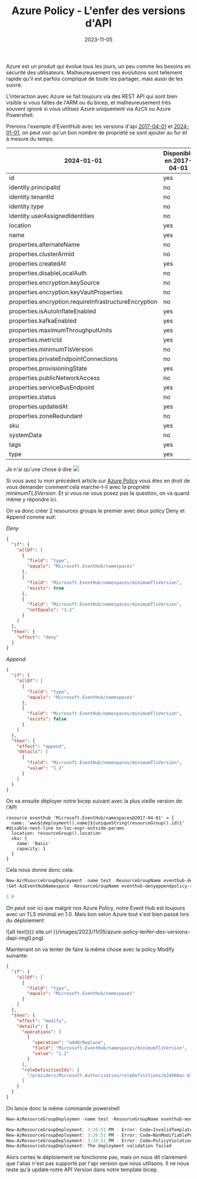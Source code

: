 ﻿---
layout: post
title: Azure Policy - L'enfer des versions d'API
date: 2023-11-05
categories: [ "Azure", "Policy" ]
githubcommentIdtoreplace: 
---

Azure est un produit qui évolue tous les jours, un peu comme les besoins en sécurité des utilisateurs. Malheureusement ces évolutions sont tellement rapide qu'il est parfois compliqué de toute les partager, mais aussi de les suivre.

L'interaction avec Azure se fait toujours via des REST API qui sont bien visible si vous faîtes de l'ARM ou du bicep, et malheureusement très souvent ignoré si vous utilisez Azure uniquement via AzCli ou Azure Powershell.

Prenons l'exemple d'EventHub avec les versions d'api [2017-04-01](https://learn.microsoft.com/en-us/rest/api/eventhub/namespaces/create-or-update?view=rest-eventhub-2017-04-01&tabs=HTTP#definitions&WT.mc_id=AZ-MVP-4039694) et [2024-01-01](https://learn.microsoft.com/en-us/rest/api/eventhub/namespaces/create-or-update?view=rest-eventhub-2024-01-01&tabs=HTTP#definitions&WT.mc_id=AZ-MVP-4039694), on peut voir qu'un bon nombre de propriété se sont ajouter au fur et à mesure du temps.

|2024-01-01|Disponible en 2017-04-01 |
|---|---|
|id|yes|
|identity.principalId|no|
|identity.tenantId|no|
|identity.type|no|
|identity.userAssignedIdentities|no|
|location|yes|
|name|yes|
|properties.alternateName|no|
|properties.clusterArmId|no|
|properties.createdAt|yes|
|properties.disableLocalAuth|no|
|properties.encryption.keySource|no|
|properties.encryption.keyVaultProperties|no|
|properties.encryption.requireInfrastructureEncryption|no|
|properties.isAutoInflateEnabled|yes|
|properties.kafkaEnabled|yes|
|properties.maximumThroughputUnits|yes|
|properties.metricId|yes|
|properties.minimumTlsVersion|no|
|properties.privateEndpointConnections|no|
|properties.provisioningState|yes|
|properties.publicNetworkAccess|no|
|properties.serviceBusEndpoint|yes|
|properties.status|no|
|properties.updatedAt|yes|
|properties.zoneRedundant|no|
|sku|yes|
|systemData|no|
|tags|yes|
|type|yes|

Je n'ai qu'une chose à dire ![](https://tenor.com/view/ça-fait-beaucoup-la-non-gif-27295909)

Si vous avez lu mon précédent article sur [Azure Policy](https://woivre.fr/blog/2023/10/azure-policy-un-outil-puissant-pour-votre-gouvernance-seulement-si-on-lutilise-bien) vous êtes en droit de vous demander comment cela marche-t-il avec la propriété *minimumTLSVersion*. Et si vous ne vous posez pas la question, on va quand même y répondre ici.

On va donc créer 2 resources groups le premier avec deux policy Deny et Append comme suit:

*Deny*

```json
{
  "if": {
    "allOf": [
      {
        "field": "type",
        "equals": "Microsoft.EventHub/namespaces"
      },
      {
        "field": "Microsoft.EventHub/namespaces/minimumTlsVersion",
        "exists": true
      },
      {
        "field": "Microsoft.EventHub/namespaces/minimumTlsVersion",
        "notEquals": "1.2"
      }
    ]
  },
  "then": {
    "effect": "deny"
  }
}
```

*Append*:

```json
{
  "if": {
    "allOf": [
      {
        "field": "type",
        "equals": "Microsoft.EventHub/namespaces"
      },
      {
        "field": "Microsoft.EventHub/namespaces/minimumTlsVersion",
        "exists": false
      }
    ]
  },
  "then": {
    "effect": "append",
    "details": [
      {
        "field": "Microsoft.EventHub/namespaces/minimumTlsVersion",
        "value": "1.2"
      }
    ]
  }
}
```

On va ensuite déployer notre bicep suivant avec la plus vieille version de l'API

```bicep
resource eventhub 'Microsoft.EventHub/namespaces@2017-04-01' = {
  name: 'wwo${deployment().name}${uniqueString(resourceGroup().id)}'
#disable-next-line no-loc-expr-outside-params
  location: resourceGroup().location
  sku: {
    name: 'Basic'
    capacity: 1
  }
}
```

Cela nous donne donc cela:

```powershell
New-AzrRsourceGroupDeployment -name test -ResourceGroupName eventhub-denyappendpolicy-rg -TemplateFile .\main.bicep | Out-Null
(Get-AzEventHubNamespace -ResourceGroupName eventhub-denyappendpolicy-rg).minimumTLSVersion

1.0
```

On peut voir ici que malgré nos Azure Policy, notre Event Hub est toujours avec un TLS minimal en 1.0.
Mais bon selon Azure tout s'est bien passé lors du déploiement

![alt text]({{ site.url }}/images/2023/11/05/azure-policy-lenfer-des-versions-dapi-img0.png)

Maintenant on va tenter de faire la même chose avec la policy Modify suivante:

```json
{
  "if": {
    "allOf": [
      {
        "field": "type",
        "equals": "Microsoft.EventHub/namespaces"
      }
    ]
  },
  "then": {
    "effect": "modify",
    "details": {
      "operations": [
        {
          "operation": "addOrReplace",
          "field": "Microsoft.EventHub/namespaces/minimumTlsVersion",
          "value": "1.2"
        }
      ],
      "roleDefinitionIds": [
        "/providers/Microsoft.Authorization/roleDefinitions/b24988ac-6180-42a0-ab88-20f7382dd24c"
      ]
    }
  }
}
```

On lance donc la même commande powershell

```powershell
New-AzResourceGroupDeploymen -name test -ResourceGroupName eventhub-modifypolicy-rg -TemplateFile .\main.bicep | Out-Null (Get-AzEventHubNamespace -ResourceGroupName eventhub-modifypolicy-rg).minimumTLSVersion

New-AzResourceGroupDeployment: 3:26:51 PM - Error: Code=InvalidTemplateDeployment; Message=The template deployment failed because of policy violation. Please see details for more information.
New-AzResourceGroupDeployment: 3:26:51 PM - Error: Code=NonModifiablePolicyAlias; Message=The aliases: 'Microsoft.EventHub/namespaces/minimumTlsVersion' are not modifiable in requests using API version: '2017-04-01'. This can happen in requests using API versions for which the aliases do not support the 'modify' effect, or support the 'modify' effect with a different token type.
New-AzResourceGroupDeployment: 3:26:51 PM - Error: Code=PolicyViolation; Message=Unable to apply 'modify' operation using the alias: 'Microsoft.EventHub/namespaces/minimumTlsVersion'. This alias is not modifiable in requests using API versions: '2021-11-01,2021-06-01-preview,2021-01-01-preview,2018-01-01-preview,2017-04-01,2015-08-01,2014-09-01'. See https://aka.ms/policy-modify-conflicts for details. Policies: '{"policyAssignment":{"name":"eventhub-modify-tls","id":"/subscriptions/9d854bbf-c6b3-4b03-a3de-cc4dc16cad0f/resourceGroups/eventhub-modifypolicy-rg/providers/Microsoft.Authorization/policyAssignments/9a2a2c2a500740c69c10bb47"},"policyDefinition":{"name":"eventhub-modify-tls","id":"/subscriptions/9d854bbf-c6b3-4b03-a3de-cc4dc16cad0f/providers/Microsoft.Authorization/policyDefinitions/9ea2d44b-9311-4896-8c2d-dd0cd7907e8f"}}'
New-AzResourceGroupDeployment: The deployment validation failed
```

Alors certes le déploiement ne fonctionne pas, mais on nous dit clairement que l'alias n'est pas supporté par l'api version que nous utilisons. Il ne nous reste qu'à update notre API Version dans notre template bicep.
